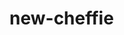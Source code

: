 # new-cheffie

<!-- // models singular
// routes controllers one time -->

<!-- // chef shopping list object, right now the ingredients are one string with each item comma seperated i need convert that into an array and map an object where each key is the ingredient and each object is the number of times its required, then group the objects only for the menu items.  -->

<!-- Restaurant quality food delivered right to your door -->
